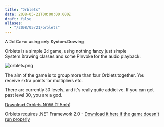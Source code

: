 ```yaml
---
title: "Orblets"
date: 2008-05-21T00:00:00.000Z
draft: false
aliases:
  - "/2008/05/21/orblets"
---
```

A 2d Game using only System.Drawing

Orblets is a simple 2d game, using nothing fancy just simple System.Drawing classes and some PInvoke for the audio playback.

![orblets.png](https://content.anmo.io/user-1-dfd9dc3511a2ecc95722e98948b73c64-orblets.png)

The aim of the game is to group more than four Orblets together. You receive extra points for multipliers etc.

There are currently 30 levels, and it's really quite addictive. If you can get past level 30, you are a god.

[Download Orblets NOW (2.5mb)](https://content.anmo.io/user-1-3ff801720a0fd0834b48dc3f63b1fdec-orblets.zip)

  Orblets requires .NET Framework 2.0 -
[Download it here if the game doesn't run properly](http://www.microsoft.com/downloads/details.aspx?FamilyID=0856EACB-4362-4B0D-8EDD-AAB15C5E04F5&amp;amp;displaylang=en)